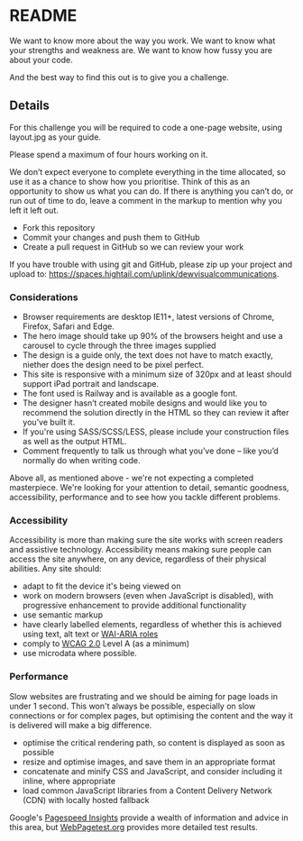 # README #

We want to know more about the way you work. We want to know what your strengths and weakness are. We want to know how fussy you are about your code.

And the best way to find this out is to give you a challenge.

## Details

For this challenge you will be required to code a one-page website, using layout.jpg as your guide.

Please spend a maximum of four hours working on it.

We don’t expect everyone to complete everything in the time allocated, so use it as a chance to show how you prioritise. Think of this as an opportunity to show us what you can do. If there is anything you can’t do, or run out of time to do, leave a comment in the markup to mention why you left it left out.

- Fork this repository
- Commit your changes and push them to GitHub
- Create a pull request in GitHub so we can review your work

If you have trouble with using git and GitHub, please zip up your project and upload to: https://spaces.hightail.com/uplink/dewvisualcommunications.

### Considerations

- Browser requirements are desktop IE11+, latest versions of Chrome, Firefox, Safari and Edge.
- The hero image should take up 90% of the browsers height and use a carousel to cycle through the three images supplied
- The design is a guide only, the text does not have to match exactly, niether does the design need to be pixel perfect.
- This site is responsive with a minimum size of 320px and at least should support iPad portrait and landscape.
- The font used is Railway and is available as a google font.
- The designer hasn’t created mobile designs and would like you to recommend the solution directly in the HTML so they can review it after you’ve built it.
- If you're using SASS/SCSS/LESS, please include your construction files as well as the output HTML.
- Comment frequently to talk us through what you’ve done – like you’d normally do when writing code.

Above all, as mentioned above - we're not expecting a completed masterpiece. We're looking for your attention to detail, semantic goodness, accessibility, performance and to see how you tackle different problems.

### Accessibility
Accessibility is more than making sure the site works with screen readers and assistive technology. Accessibility means making sure people can access the site anywhere, on any device, regardless of their physical abilities. Any site should:

- adapt to fit the device it's being viewed on
- work on modern browsers (even when JavaScript is disabled), with progressive enhancement to provide additional functionality
- use semantic markup
- have clearly labelled elements, regardless of whether this is achieved using text, alt text or [WAI-ARIA roles](http://www.w3.org/TR/wai-aria/roles)
- comply to [WCAG 2.0](http://www.environment.sa.gov.au/documentation/design-considerations.html) Level A (as a minimum)
- use microdata where possible.

### Performance

Slow websites are frustrating and we should be aiming for page loads in under 1 second. This won't always be possible, especially on slow connections or for complex pages, but optimising the content and the way it is delivered will make a big difference.

- optimise the critical rendering path, so content is displayed as soon as possible
- resize and optimise images, and save them in an appropriate format
- concatenate and minify CSS and JavaScript, and consider including it inline, where appropriate
- load common JavaScript libraries from a Content Delivery Network (CDN) with locally hosted fallback

Google's [Pagespeed Insights](https://developers.google.com/speed/pagespeed/insights/) provide a wealth of information and advice in this area, but [WebPagetest.org](http://www.webpagetest.org/) provides more detailed test results.
